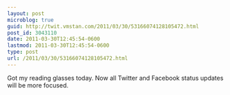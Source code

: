 ```yaml
---
layout: post
microblog: true
guid: http://twit.vmstan.com/2011/03/30/53166074128105472.html
post_id: 3043110
date: 2011-03-30T12:45:54-0600
lastmod: 2011-03-30T12:45:54-0600
type: post
url: /2011/03/30/53166074128105472.html
---
```

Got my reading glasses today. Now all Twitter and Facebook status updates will be more focused.
